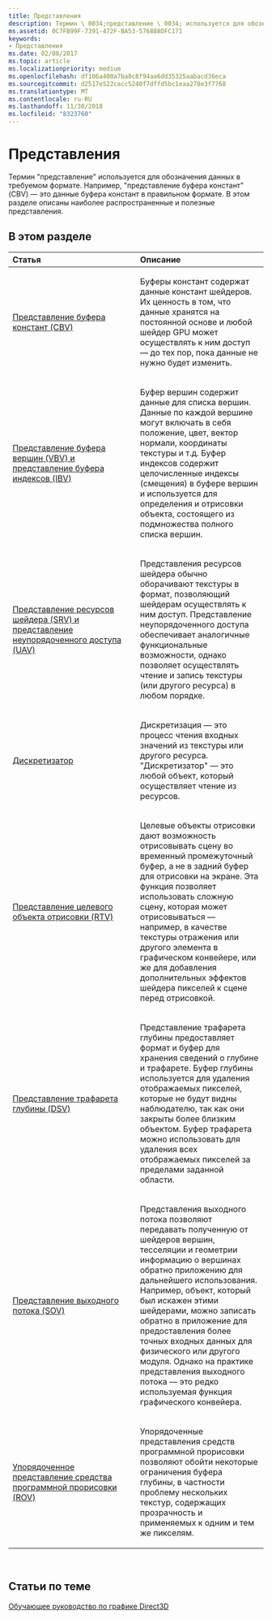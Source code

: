 ```yaml
---
title: Представления
description: Термин \ 0034;представление \ 0034; используется для обозначения данных в требуемом формате. Например, "представление буфера констант" (CBV) — это данные буфера констант в правильном формате. В этом разделе описаны наиболее распространенные и полезные представления.
ms.assetid: 0C7FB99F-7391-472F-BA53-576888DFC171
keywords:
- Представления
ms.date: 02/08/2017
ms.topic: article
ms.localizationpriority: medium
ms.openlocfilehash: df106a400a7ba8c8f94aa6dd35325aabacd36eca
ms.sourcegitcommit: d2517e522cacc5240f7dffd5bc1eaa278e3f7768
ms.translationtype: MT
ms.contentlocale: ru-RU
ms.lasthandoff: 11/30/2018
ms.locfileid: "8323760"
---
```

# <a name="views"></a>Представления


Термин "представление" используется для обозначения данных в требуемом формате. Например, "представление буфера констант" (CBV) — это данные буфера констант в правильном формате. В этом разделе описаны наиболее распространенные и полезные представления.

## <a name="span-idin-this-sectionspanin-this-section"></a><span id="in-this-section"></span>В этом разделе


<table>
<colgroup>
<col width="50%" />
<col width="50%" />
</colgroup>
<thead>
<tr class="header">
<th align="left">Статья</th>
<th align="left">Описание</th>
</tr>
</thead>
<tbody>
<tr class="odd">
<td align="left"><p><a href="constant-buffer-view--cbv-.md">Представление буфера констант (CBV)</a></p></td>
<td align="left"><p>Буферы констант содержат данные констант шейдеров. Их ценность в том, что данные хранятся на постоянной основе и любой шейдер GPU может осуществлять к ним доступ — до тех пор, пока данные не нужно будет изменить.</p></td>
</tr>
<tr class="even">
<td align="left"><p><a href="vertex-buffer-view--vbv-.md">Представление буфера вершин (VBV) и представление буфера индексов (IBV)</a></p></td>
<td align="left"><p>Буфер вершин содержит данные для списка вершин. Данные по каждой вершине могут включать в себя положение, цвет, вектор нормали, координаты текстуры и т.д. Буфер индексов содержит целочисленные индексы (смещения) в буфере вершин и используется для определения и отрисовки объекта, состоящего из подмножества полного списка вершин.</p></td>
</tr>
<tr class="odd">
<td align="left"><p><a href="shader-resource-view--srv-.md">Представление ресурсов шейдера (SRV) и представление неупорядоченного доступа (UAV)</a></p></td>
<td align="left"><p>Представления ресурсов шейдера обычно оборачивают текстуры в формат, позволяющий шейдерам осуществлять к ним доступ. Представление неупорядоченного доступа обеспечивает аналогичные функциональные возможности, однако позволяет осуществлять чтение и запись текстуры (или другого ресурса) в любом порядке.</p></td>
</tr>
<tr class="even">
<td align="left"><p><a href="sampler.md">Дискретизатор</a></p></td>
<td align="left"><p>Дискретизация — это процесс чтения входных значений из текстуры или другого ресурса. &quot;Дискретизатор&quot; — это любой объект, который осуществляет чтение из ресурсов.</p></td>
</tr>
<tr class="odd">
<td align="left"><p><a href="render-target-view--rtv-.md">Представление целевого объекта отрисовки (RTV)</a></p></td>
<td align="left"><p>Целевые объекты отрисовки дают возможность отрисовывать сцену во временный промежуточный буфер, а не в задний буфер для отрисовки на экране. Эта функция позволяет использовать сложную сцену, которая может отрисовываться — например, в качестве текстуры отражения или другого элемента в графическом конвейере, или же для добавления дополнительных эффектов шейдера пикселей к сцене перед отрисовкой.</p></td>
</tr>
<tr class="even">
<td align="left"><p><a href="depth-stencil-view--dsv-.md">Представление трафарета глубины (DSV)</a></p></td>
<td align="left"><p>Представление трафарета глубины предоставляет формат и буфер для хранения сведений о глубине и трафарете. Буфер глубины используется для удаления отображаемых пикселей, которые не будут видны наблюдателю, так как они закрыты более близким объектом. Буфер трафарета можно использовать для удаления всех отображаемых пикселей за пределами заданной области.</p></td>
</tr>
<tr class="odd">
<td align="left"><p><a href="stream-output-view--sov-.md">Представление выходного потока (SOV)</a></p></td>
<td align="left"><p>Представления выходного потока позволяют передавать полученную от шейдеров вершин, тесселяции и геометрии информацию о вершинах обратно приложению для дальнейшего использования. Например, объект, который был искажен этими шейдерами, можно записать обратно в приложение для предоставления более точных входных данных для физического или другого модуля. Однако на практике представления выходного потока — это редко используемая функция графического конвейера.</p></td>
</tr>
<tr class="even">
<td align="left"><p><a href="rasterizer-ordered-view--rov-.md">Упорядоченное представление средства программной прорисовки (ROV)</a></p></td>
<td align="left"><p>Упорядоченные представления средств программной прорисовки позволяют обойти некоторые ограничения буфера глубины, в частности проблему нескольких текстур, содержащих прозрачность и применяемых к одним и тем же пикселям.</p></td>
</tr>
</tbody>
</table>

 

## <a name="span-idrelated-topicsspanrelated-topics"></a><span id="related-topics"></span>Статьи по теме


[Обучающее руководство по графике Direct3D](index.md)

 

 




